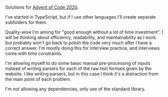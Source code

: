 Solutions for [Advent of Code 2020](https://adventofcode.com/2020).

I've started in TypeScript, but if I use other languages I'll create separate
subfolders for them.

Quality-wise I'm aiming for "good enough without a lot of time investment". I
will be thinking about efficiency, readability, and maintainability as I work
but probably won't go back to polish the code very much after I have a correct
answer. I'm mostly doing this for interview practice, and interviews come with
time constraints.

I'm allowing myself to do some basic manual pre-processing of inputs instead of
writing parsers for each of the raw text formats given by the website. I like
writing parsers, but in this case I think it's a distraction from the main
point of each problem.

I'm *not* allowing any dependencies, only use of the standard library.
